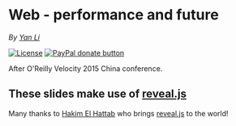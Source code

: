 # Web - performance and future #
*By [Yan Li](https://github.com/yanli0303)* 

[![License](https://img.shields.io/badge/License-MIT-brightgreen.svg)](https://github.com/yanli0303)
[![PayPal donate button](http://img.shields.io/badge/paypal-donate-orange.svg)](https://www.paypal.com/cgi-bin/webscr?cmd=_donations&business=silentwait4u%40gmail%2ecom&lc=US&item_name=Yan%20Li&no_note=0&currency_code=USD&bn=PP%2dDonationsBF%3apaypal%2ddonate%2ejpg%3aNonHostedGuest)

After O'Reilly Velocity 2015 China conference.

## These slides make use of [reveal.js](https://github.com/hakimel/reveal.js) ##

Many thanks to [Hakim El Hattab](https://github.com/hakimel) who brings [reveal.js](https://github.com/hakimel/reveal.js) to the world!
